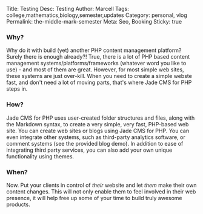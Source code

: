 Title: Testing
Desc: Testing
Author: Marcell
Tags: college,mathematics,biology,semester,updates
Category: personal, vlog
Permalink: the-middle-mark-semester
Meta: Seo, Booking
Sticky: true

### Why?

Why do it with build (yet) another PHP content management platform? Surely there is enough already?! True, there is a lot of PHP based content management systems/platforms/frameworks (whatever word you like to use) - and most of them are great. However, for most simple web sites, these systems are just over-kill. When you need to create a simple webste fast, and don't need a lot of moving parts, that's where Jade CMS for PHP steps in.

### How?

Jade CMS for PHP uses user-created folder structures and files, along with the Markdown syntax, to create a very simple, very fast, PHP-based web site. You can create web sites or blogs using Jade CMS for PHP. You can even integrate other systems, such as third-party analytics software, or comment systems (see the provided blog demo). In addition to ease of integrating third party services, you can also add your own unique functionality using themes.

### When?

Now. Put your clients in control of *their* website and let *them* make their own content changes. This will not only enable them to feel involved in their web presence, it will help free up some of your time to build truly awesome products.
